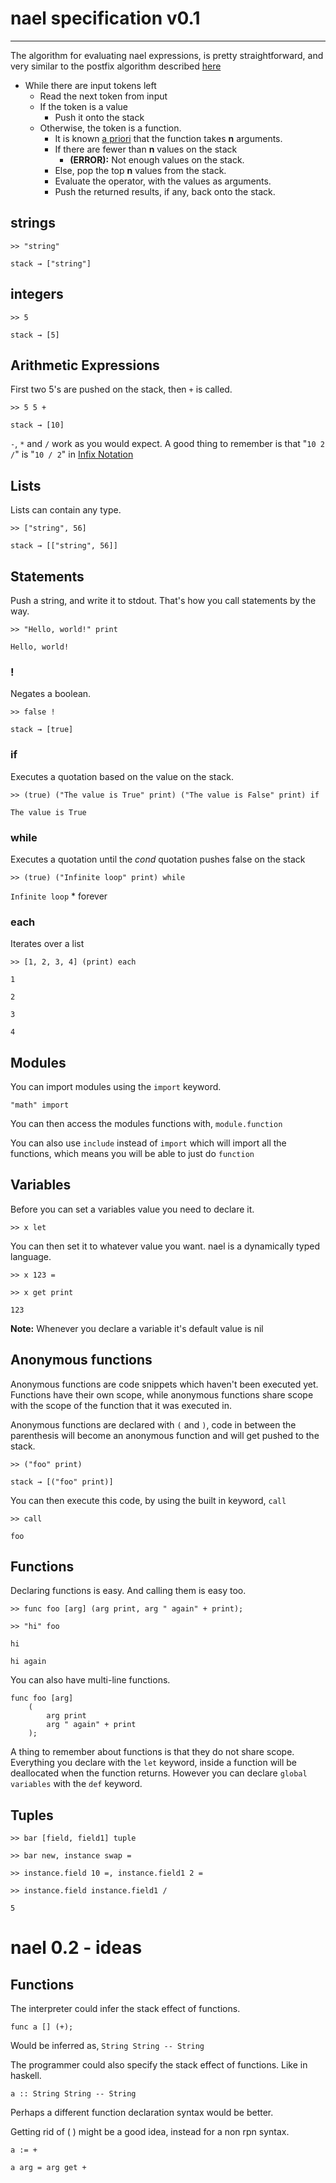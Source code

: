 nael specification v0.1
=======================
---
The algorithm for evaluating nael expressions, is pretty straightforward, and very similar to the postfix algorithm described [here](http://en.wikipedia.org/wiki/Reverse_Polish_notation#Postfix_algorithm "here")

* While there are input tokens left
  * Read the next token from input
  * If the token is a value
    * Push it onto the stack
  * Otherwise, the token is a function.
    * It is known [a priori](http://www.google.com/search?client=ubuntu&channel=fs&q=define%3A+a+priori&ie=utf-8&oe=utf-8) that the function takes **n** arguments.
    * If there are fewer than **n** values on the stack
      * **(ERROR):** Not enough values on the stack.
    * Else, pop the top **n** values from the stack.
    * Evaluate the operator, with the values as arguments.
    * Push the returned results, if any, back onto the stack.

## strings ##
`>> "string"`

`stack → ["string"]`

## integers ##
`>> 5`

`stack → [5]`

## Arithmetic Expressions ##
First two 5's are pushed on the stack, then `+` is called.

`>> 5 5 +`

`stack → [10]`

`-`, `*` and `/` work as you would expect. A good thing to remember is that "`10 2 /`" is "`10 / 2`" in [Infix Notation](http://en.wikipedia.org/wiki/Infix_notation "Infix Notation") 

## Lists ##
Lists can contain any type.

`>> ["string", 56]`

`stack → [["string", 56]]`


## Statements ##
Push a string, and write it to stdout. That's how you call statements by the way.

`>> "Hello, world!" print`

`Hello, world!`

### ! ###
Negates a boolean.

`>> false !`

`stack → [true]`

### if ###
Executes a quotation based on the value on the stack.

`>> (true) ("The value is True" print) ("The value is False" print) if`

`The value is True`

### while ###
Executes a quotation until the *cond* quotation pushes false on the stack

`>> (true) ("Infinite loop" print) while`

`Infinite loop` * forever

### each ###
Iterates over a list

`>> [1, 2, 3, 4] (print) each`

`1`

`2`

`3`

`4`

## Modules ##
You can import modules using the `import` keyword.

`"math" import`

You can then access the modules functions with, `module.function`

You can also use `include` instead of `import` which will import all the functions, which means you will be able to just do `function`

## Variables ##
Before you can set a variables value you need to declare it.

`>> x let`

You can then set it to whatever value you want. nael is a dynamically typed language.

`>> x 123 =`

`>> x get print`

`123`

**Note:** Whenever you declare a variable it's default value is nil

## Anonymous functions ##
Anonymous functions are code snippets which haven't been executed yet.
Functions have their own scope, while anonymous functions share scope with the scope of the function that it was executed in.

Anonymous functions are declared with `(` and `)`, code in between the parenthesis will become an anonymous function and will get pushed to the stack.

`>> ("foo" print)`

`stack → [("foo" print)]`

You can then execute this code, by using the built in keyword, `call`

`>> call`

`foo`

## Functions ##
Declaring functions is easy. And calling them is easy too.

`>> func foo [arg] (arg print, arg " again" + print);`

`>> "hi" foo`

`hi`

`hi again`

You can also have multi-line functions.

    func foo [arg]
        (
            arg print
            arg " again" + print
        );

A thing to remember about functions is that they do not share scope. Everything you declare with the `let` keyword, inside a function will be deallocated when the function returns. However you can declare `global variables` with the `def` keyword.

## Tuples ##

`>> bar [field, field1] tuple`

`>> bar new, instance swap =`

`>> instance.field 10 =, instance.field1 2 =`

`>> instance.field instance.field1 /`

`5`

# nael 0.2 - ideas

## Functions
The interpreter could infer the stack effect of functions.

`func a [] (+);`

Would be inferred as, `String String -- String`

The programmer could also specify the stack effect of functions. Like in haskell.

`a :: String String -- String`

Perhaps a different function declaration syntax would be better.

Getting rid of ( ) might be a good idea, instead for a non rpn syntax.

`a := +`

`a arg = arg get +`
